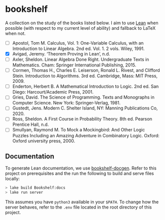 # bookshelf

A collection on the study of the books listed below. I aim to use [Lean](https://leanprover.github.io/)
when possible (with respect to my current level of ability) and fallback to
LaTeX when not.

- [ ] Apostol, Tom M. Calculus, Vol. 1: One-Variable Calculus, with an Introduction to Linear Algebra. 2nd ed. Vol. 1. 2 vols. Wiley, 1991.
- [x] Avigad, Jeremy. ‘Theorem Proving in Lean’, n.d.
- [ ] Axler, Sheldon. Linear Algebra Done Right. Undergraduate Texts in Mathematics. Cham: Springer International Publishing, 2015.
- [ ] Cormen, Thomas H., Charles E. Leiserson, Ronald L. Rivest, and Clifford Stein. Introduction to Algorithms. 3rd ed. Cambridge, Mass: MIT Press, 2009.
- [ ] Enderton, Herbert B. A Mathematical Introduction to Logic. 2nd ed. San Diego: Harcourt/Academic Press, 2001.
- [ ] Gries, David. The Science of Programming. Texts and Monographs in Computer Science. New York: Springer-Verlag, 1981.
- [ ] Gustedt, Jens. Modern C. Shelter Island, NY: Manning Publications Co, 2020.
- [ ] Ross, Sheldon. A First Course in Probability Theory. 8th ed. Pearson Prentice Hall, n.d.
- [ ] Smullyan, Raymond M. To Mock a Mockingbird: And Other Logic Puzzles Including an Amazing Adventure in Combinatory Logic. Oxford: Oxford university press, 2000.

## Documentation

To generate Lean documentation, we use [bookshelf-docgen](https://github.com/jrpotter/bookshelf-docgen).
Refer to this project on prerequisites and the run the following to build and
serve files locally:

```bash
> lake build Bookshelf:docs
> lake run server
```

This assumes you have `python3` available in your `$PATH`. To change how the
server behaves, refer to the `.env` file located in the root directory of this
project.
